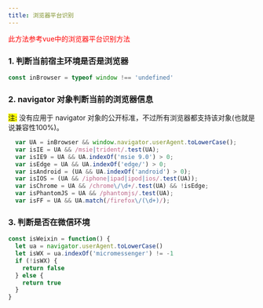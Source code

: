 ```yaml
---  
title: 浏览器平台识别
---  
```

<p style="color: red">此方法参考vue中的浏览器平台识别方法</p>  

### 1. 判断当前宿主环境是否是浏览器  

```js
const inBrowser = typeof window !== 'undefined'
```
### 2. navigator 对象判断当前的浏览器信息
<span style="background-color: yellow">注:</span> 没有应用于 navigator 对象的公开标准，不过所有浏览器都支持该对象(也就是说兼容性100%)。

```js
  var UA = inBrowser && window.navigator.userAgent.toLowerCase();
  var isIE = UA && /msie|trident/.test(UA);
  var isIE9 = UA && UA.indexOf('msie 9.0') > 0;
  var isEdge = UA && UA.indexOf('edge/') > 0;
  var isAndroid = (UA && UA.indexOf('android') > 0);
  var isIOS = (UA && /iphone|ipad|ipod|ios/.test(UA));
  var isChrome = UA && /chrome\/\d+/.test(UA) && !isEdge;
  var isPhantomJS = UA && /phantomjs/.test(UA);
  var isFF = UA && UA.match(/firefox\/(\d+)/);
```
### 3. 判断是否在微信环境

```js
const isWeixin = function() {
  let ua = navigator.userAgent.toLowerCase()
  let isWX = ua.indexOf('micromessenger') != -1
  if (!isWX) {
    return false
  } else {
    return true
  }
}
```

